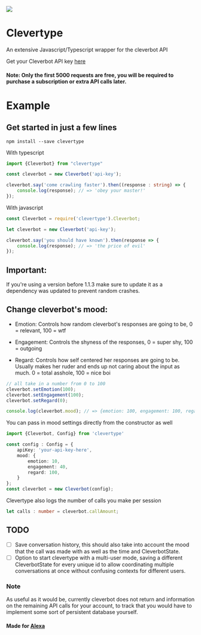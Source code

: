 ![](https://travis-ci.org/ilocereal/Clevertype.svg?branch=master)
# Clevertype

An extensive Javascript/Typescript wrapper for the cleverbot API

Get your Cleverbot API key [here](https://www.cleverbot.com/api/product/api-5k-free-trial/)

#### Note: Only the first 5000 requests are free, you will be required to purchase a subscription or extra API calls later.

# Example
## Get started in just a few lines

```
npm install --save clevertype
```

With typescript
```typescript
import {Cleverbot} from "clevertype"

const cleverbot = new Cleverbot('api-key');

cleverbot.say('come crawling faster').then((response : string) => {
    console.log(response); // => 'obey your master!'
});
```

With javascript
```javascript
const Cleverbot = require('clevertype').Cleverbot;

let cleverbot = new Cleverbot('api-key');

cleverbot.say('you should have known').then(response => {
    console.log(response); // => 'the price of evil'
});
```

## Important:

If you're using a version before 1.1.3 make sure to update it as a dependency was updated to prevent random crashes.  


## Change cleverbot's mood:

* Emotion: Controls how random cleverbot's responses are going to be, 0 = relevant, 100 = wtf

* Engagement: Controls the shyness of the responses, 0 = super shy, 100 = outgoing

* Regard: Controls how self centered her responses are going to be. Usually makes her ruder and ends up not caring about the input as much. 0 = total asshole, 100 = nice boi


```typescript
// all take in a number from 0 to 100
cleverbot.setEmotion(100); 
cleverbot.setEngagement(100);
cleverbot.setRegard(0);

console.log(cleverbot.mood); // => {emotion: 100, engagement: 100, regard: 0}

```

You can pass in mood settings directly from the constructor as well
```typescript 
import {Cleverbot, Config} from 'clevertype'

const config : Config = {
    apiKey: 'your-api-key-here',
    mood: {
        emotion: 10,
        engagement: 40,
        regard: 100,
    }
};
const cleverbot = new Cleverbot(config);
```

Clevertype also logs the number of calls you make per session
```typescript
let calls : number = cleverbot.callAmount;
```

## TODO
- [ ] Save conversation history, this should also take into account the mood that the call was made with as well as the time and CleverbotState.
- [ ] Option to start clevertype with a multi-user mode, saving a different CleverbotState for every unique id to allow coordinating multiple conversations at once without confusing contexts for different users.

### Note
As useful as it would be, currently cleverbot does not return and information on the remaining API calls for your account, to track that you would have to implement some sort of persistent database yourself.

#### Made for [Alexa](https://github.com/ilocereal/Alexa/)
